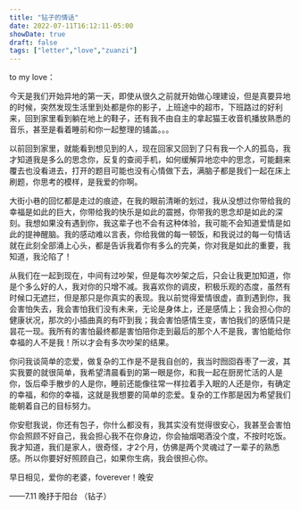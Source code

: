 ```yaml
---
title: "钻子的情话"
date: 2022-07-11T16:12:11-05:00
showDate: true
draft: false
tags: ["letter","love","zuanzi"]
---
```


to my love：

今天是我们开始异地的第一天，即使从很久之前就开始做心理建设，但是真要异地的时候，突然发现生活里到处都是你的影子，上班途中的超市，下班路过的好利来，回到家里看到躺在地上的鞋子，还有我不由自主的拿起猫王收音机播放熟悉的音乐，甚至是看着睡前和你一起整理的铺盖。。。

以前回到家里，就能看到想见到的人，现在回家又回到了只有我一个人的孤岛，我才知道我是多么的思念你，反复的查阅手机，如何缓解异地恋中的思念，可能翻来覆去也没看进去，打开的题目可能也没有心情做下去，满脑子都是我们一起在床上刷题，你思考的模样，是我爱的你啊。

大街小巷的回忆都是走过的痕迹，在我的眼前清晰的划过，我从没想过你带给我的幸福是如此的巨大，你带给我的快乐是如此的震撼，你带我的思念却是如此的深刻。我想如果没有遇到你，我这辈子也不会有这种体验，我可能不会知道爱情是如此的提神醒脑。我的感动难以言表，你给我做的每一顿饭，和我说过的每一句情话就在此刻全部涌上心头，都是告诉我着你有多么的完美，你对我是如此的重要，我知道，我沦陷了！

从我们在一起到现在，中间有过吵架，但是每次吵架之后，只会让我更加知道，你是个多么好的人，我对你的️只增不减。我喜欢你的调皮，积极乐观的态度，虽然有时候口无遮拦，但是那只是你真实的表现。我以前觉得爱情很虚，直到遇到你，我会害怕失去，我会害怕我们没有未来，无论是身体上，还是感情上；我会担心你的健康状况，那次的小插曲真的有吓到我；我会害怕感情生变，害怕我们的感情只是昙花一现。我所有的害怕最终都是害怕陪你走到最后的那个人不是我，害怕能给你幸福的人不是我！所以才会有多次吵架的结果。

你问我谈简单的恋爱，做复杂的工作是不是我自创的，我当时囫囵吞枣了一波，其实我要的就很简单，我希望清晨看到的第一眼是你，和我一起在厨房忙活的人是你，饭后牵手散步的人是你，睡前还能像往常一样拉着手入眠的人还是你，有确定的幸福，和你的幸福，这就是我想要的简单的恋爱。复杂的工作那是因为希望我们能朝着自己的目标努力。

你安慰我说，你还有包子，你什么都没有，我其实没有觉得很安心，我甚至会害怕你会照顾不好自己，我会担心我不在你身边，你会抽烟喝酒没个度，不按时吃饭。我才知道，我们是家人，很奇怪，才2个月，仿佛是两个灵魂过了一辈子的熟悉感。所以你要好好照顾自己，如果你生病，我会很担心你。

早日相见，爱你的老婆，foverever！晚安



——7.11 晚抒于阳台 （钻子）